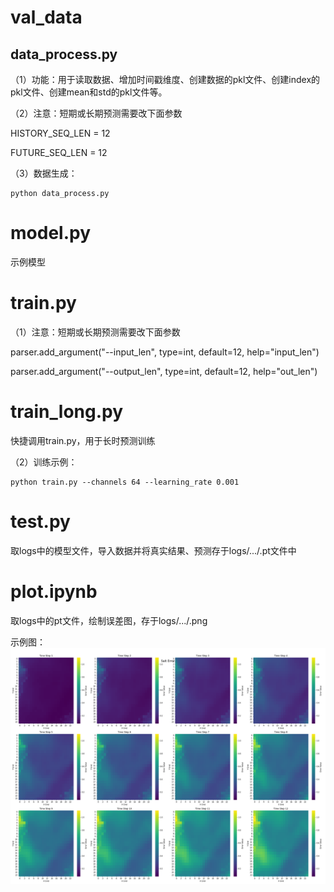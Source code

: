 # val_data
## data_process.py
（1）功能：用于读取数据、增加时间戳维度、创建数据的pkl文件、创建index的pkl文件、创建mean和std的pkl文件等。

（2）注意：短期或长期预测需要改下面参数

HISTORY_SEQ_LEN = 12

FUTURE_SEQ_LEN = 12

（3）数据生成：
```
python data_process.py
```
# model.py
示例模型
# train.py
（1）注意：短期或长期预测需要改下面参数

parser.add_argument("--input_len", type=int, default=12, help="input_len")

parser.add_argument("--output_len", type=int, default=12, help="out_len")

# train_long.py
快捷调用train.py，用于长时预测训练

（2）训练示例：
```
python train.py --channels 64 --learning_rate 0.001
```
# test.py
取logs中的模型文件，导入数据并将真实结果、预测存于logs/.../.pt文件中
# plot.ipynb
取logs中的pt文件，绘制误差图，存于logs/.../.png

示例图：
![image](logs/2025-04-13-12-03-12-eastsea/Salt_Error_heatmap.png)

